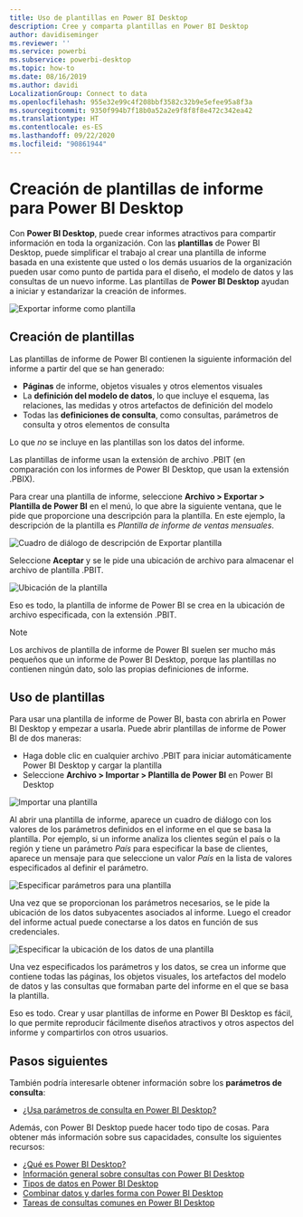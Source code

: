 ```yaml
---
title: Uso de plantillas en Power BI Desktop
description: Cree y comparta plantillas en Power BI Desktop
author: davidiseminger
ms.reviewer: ''
ms.service: powerbi
ms.subservice: powerbi-desktop
ms.topic: how-to
ms.date: 08/16/2019
ms.author: davidi
LocalizationGroup: Connect to data
ms.openlocfilehash: 955e32e99c4f208bbf3582c32b9e5efee95a8f3a
ms.sourcegitcommit: 9350f994b7f18b0a52a2e9f8f8f8e472c342ea42
ms.translationtype: HT
ms.contentlocale: es-ES
ms.lasthandoff: 09/22/2020
ms.locfileid: "90861944"
---
```

# <a name="create-report-templates-for-power-bi-desktop"></a>Creación de plantillas de informe para Power BI Desktop

Con **Power BI Desktop**, puede crear informes atractivos para compartir información en toda la organización. Con las **plantillas** de Power BI Desktop, puede simplificar el trabajo al crear una plantilla de informe basada en una existente que usted o los demás usuarios de la organización pueden usar como punto de partida para el diseño, el modelo de datos y las consultas de un nuevo informe. Las plantillas de **Power BI Desktop** ayudan a iniciar y estandarizar la creación de informes.

![Exportar informe como plantilla](media/desktop-templates/desktop-templates-01.png)

## <a name="creating-templates"></a>Creación de plantillas

Las plantillas de informe de Power BI contienen la siguiente información del informe a partir del que se han generado:

* **Páginas** de informe, objetos visuales y otros elementos visuales
* La **definición del modelo de datos**, lo que incluye el esquema, las relaciones, las medidas y otros artefactos de definición del modelo
* Todas las **definiciones de consulta**, como consultas, parámetros de consulta y otros elementos de consulta

Lo que *no* se incluye en las plantillas son los datos del informe. 

Las plantillas de informe usan la extensión de archivo .PBIT (en comparación con los informes de Power BI Desktop, que usan la extensión .PBIX). 

Para crear una plantilla de informe, seleccione **Archivo > Exportar > Plantilla de Power BI** en el menú, lo que abre la siguiente ventana, que le pide que proporcione una descripción para la plantilla. En este ejemplo, la descripción de la plantilla es *Plantilla de informe de ventas mensuales*.

![Cuadro de diálogo de descripción de Exportar plantilla](media/desktop-templates/desktop-templates-02.png)

Seleccione **Aceptar** y se le pide una ubicación de archivo para almacenar el archivo de plantilla .PBIT.

![Ubicación de la plantilla](media/desktop-templates/desktop-templates-03.png)

Eso es todo, la plantilla de informe de Power BI se crea en la ubicación de archivo especificada, con la extensión .PBIT.

> [!NOTE]
> Los archivos de plantilla de informe de Power BI suelen ser mucho más pequeños que un informe de Power BI Desktop, porque las plantillas no contienen ningún dato, solo las propias definiciones de informe. 

## <a name="using-templates"></a>Uso de plantillas

Para usar una plantilla de informe de Power BI, basta con abrirla en Power BI Desktop y empezar a usarla. Puede abrir plantillas de informe de Power BI de dos maneras:

* Haga doble clic en cualquier archivo .PBIT para iniciar automáticamente Power BI Desktop y cargar la plantilla
* Seleccione **Archivo > Importar > Plantilla de Power BI** en Power BI Desktop

![Importar una plantilla](media/desktop-templates/desktop-templates-04.png)

Al abrir una plantilla de informe, aparece un cuadro de diálogo con los valores de los parámetros definidos en el informe en el que se basa la plantilla. Por ejemplo, si un informe analiza los clientes según el país o la región y tiene un parámetro *País* para especificar la base de clientes, aparece un mensaje para que seleccione un valor *País* en la lista de valores especificados al definir el parámetro. 

![Especificar parámetros para una plantilla](media/desktop-templates/desktop-templates-05a.png)

Una vez que se proporcionan los parámetros necesarios, se le pide la ubicación de los datos subyacentes asociados al informe. Luego el creador del informe actual puede conectarse a los datos en función de sus credenciales.

![Especificar la ubicación de los datos de una plantilla](media/desktop-templates/desktop-templates-05.png)

Una vez especificados los parámetros y los datos, se crea un informe que contiene todas las páginas, los objetos visuales, los artefactos del modelo de datos y las consultas que formaban parte del informe en el que se basa la plantilla. 

Eso es todo. Crear y usar plantillas de informe en Power BI Desktop es fácil, lo que permite reproducir fácilmente diseños atractivos y otros aspectos del informe y compartirlos con otros usuarios.

## <a name="next-steps"></a>Pasos siguientes
También podría interesarle obtener información sobre los **parámetros de consulta**:
* [¿Usa parámetros de consulta en Power BI Desktop?](/power-query/power-query-query-parameters)

Además, con Power BI Desktop puede hacer todo tipo de cosas. Para obtener más información sobre sus capacidades, consulte los siguientes recursos:

* [¿Qué es Power BI Desktop?](../fundamentals/desktop-what-is-desktop.md)
* [Información general sobre consultas con Power BI Desktop](../transform-model/desktop-query-overview.md)
* [Tipos de datos en Power BI Desktop](../connect-data/desktop-data-types.md)
* [Combinar datos y darles forma con Power BI Desktop](../connect-data/desktop-shape-and-combine-data.md)
* [Tareas de consultas comunes en Power BI Desktop](../transform-model/desktop-common-query-tasks.md)